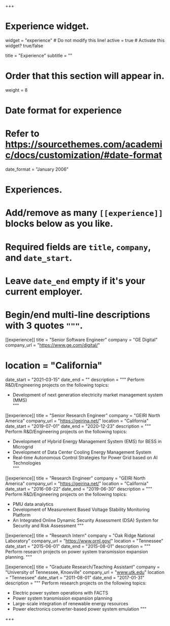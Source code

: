 +++
# Experience widget.
widget = "experience"  # Do not modify this line!
active = true  # Activate this widget? true/false

title = "Experience"
subtitle = ""

# Order that this section will appear in.
weight = 8

# Date format for experience
#   Refer to https://sourcethemes.com/academic/docs/customization/#date-format
date_format = "January 2006"

# Experiences.
#   Add/remove as many `[[experience]]` blocks below as you like.
#   Required fields are `title`, `company`, and `date_start`.
#   Leave `date_end` empty if it's your current employer.
#   Begin/end multi-line descriptions with 3 quotes `"""`.

[[experience]]
  title = "Senior Software Engineer"
  company = "GE Digital"
  company_url = "https://www.ge.com/digital/"
# location = "California"
  date_start = "2021-03-15"
  date_end = ""
  description = """
  Perform R&D/Engineering projects on the following topics:
  
  * Development of next generation electricity market management system (MMS)                                                     
  """

[[experience]]
  title = "Senior Research Engineer"
  company = "GEIRI North America"
  company_url = "https://geirina.net/"
  location = "California"
  date_start = "2019-07-01"
  date_end = "2020-12-23"
  description = """
  Perform R&D/Engineering projects on the following topics:
  
  * Development of Hybrid Energy Management System (EMS) for BESS in Microgrid
  * Development of Data Center Cooling Energy Management System                                                       
  * Real-time Autonomous Control Strategies for Power Grid based on AI Technologies                                                       
  """

[[experience]]
  title = "Research Engineer"
  company = "GEIRI North America"
  company_url = "https://geirina.net/"
  location = "California"
  date_start = "2016-08-22"
  date_end = "2019-06-30"
  description = """
  Perform R&D/Engineering projects on the following topics:
  
  * PMU data analytics
  * Development of Measurement Based Voltage Stability Monitoring Platform
  * An Integrated Online Dynamic Security Assessment (DSA) System for Security and Risk Assessment
  """
  
  [[experience]]
  title = "Research Intern"
  company = "Oak Ridge National Laboratory"
  company_url = "https://www.ornl.gov/"
  location = "Tennessee"
  date_start = "2015-06-01"
  date_end = "2015-08-01"
  description = """
  Perform research projects on power system transmission expansion planning.
  """

[[experience]]
  title = "Graduate Research/Teaching Assistant"
  company = "University of Tennessee, Knoxville"
  company_url = "www.utk.edu"
  location = "Tennessee"
  date_start = "2011-08-01"
  date_end = "2017-01-31"
  description = """
  Perform research projects on the following topics:
  
  * Electric power system operations with FACTS 
  * Power system transmission expansion planning
  * Large-scale integration of renewable energy resources
  * Power electronics converter-based power system emulation
  """

+++
